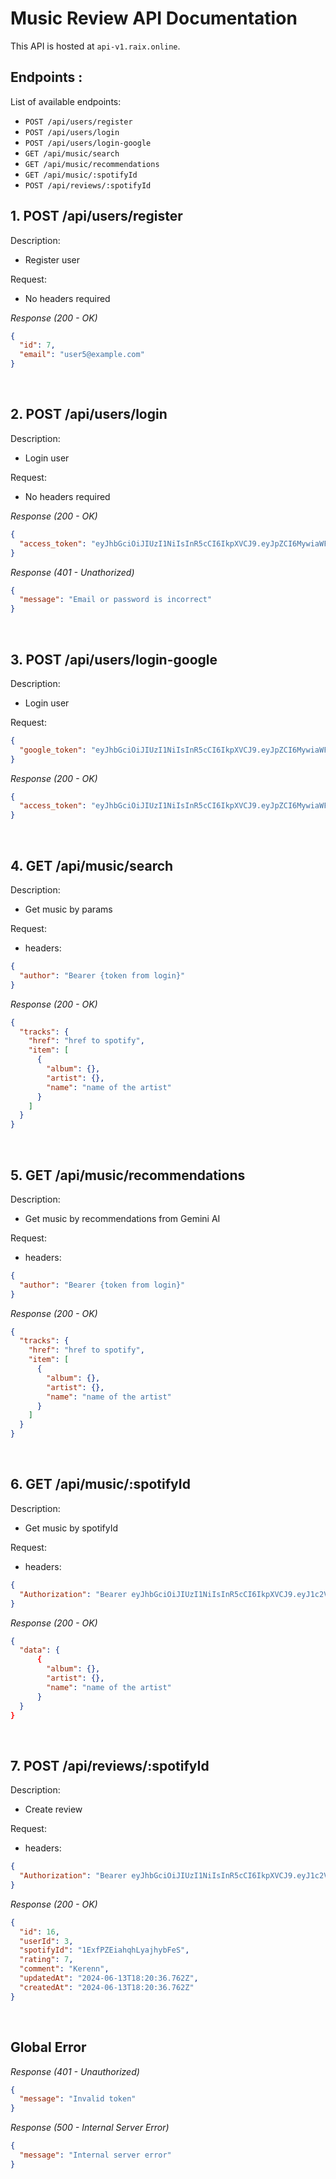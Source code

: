 # Music Review API Documentation

This API is hosted at `api-v1.raix.online`.

## Endpoints :

List of available endpoints:

- `POST /api/users/register`
- `POST /api/users/login`
- `POST /api/users/login-google`
- `GET /api/music/search`
- `GET /api/music/recommendations`
- `GET /api/music/:spotifyId`
- `POST /api/reviews/:spotifyId`

## 1. POST /api/users/register

Description:

- Register user

Request:

- No headers required

_Response (200 - OK)_

```json
{
  "id": 7,
  "email": "user5@example.com"
}
```

&nbsp;

## 2. POST /api/users/login

Description:

- Login user

Request:

- No headers required

_Response (200 - OK)_

```json
{
  "access_token": "eyJhbGciOiJIUzI1NiIsInR5cCI6IkpXVCJ9.eyJpZCI6MywiaWF0IjoxNzE4MzAxOTc3fQ.pF2m6-dKErLFiPh0LUBQ9aJBtHXgH_B_nq8vt37m5N8"
}
```

_Response (401 - Unathorized)_

```json
{
  "message": "Email or password is incorrect"
}
```

&nbsp;

## 3. POST /api/users/login-google

Description:

- Login user

Request:

```json
{
  "google_token": "eyJhbGciOiJIUzI1NiIsInR5cCI6IkpXVCJ9.eyJpZCI6MywiaWF0IjoxNzE4MzAxOTc3fQ.pF2m6-dKErLFiPh0LUBQ9aJBtHXgH_B_nq8vt37m5N8"
}
```

_Response (200 - OK)_

```json
{
  "access_token": "eyJhbGciOiJIUzI1NiIsInR5cCI6IkpXVCJ9.eyJpZCI6MywiaWF0IjoxNzE4MzAxOTc3fQ.pF2m6-dKErLFiPh0LUBQ9aJBtHXgH_B_nq8vt37m5N8"
}
```

&nbsp;

## 4. GET /api/music/search

Description:

- Get music by params

Request:

- headers:

```json
{
  "author": "Bearer {token from login}"
}
```

_Response (200 - OK)_

```json
{
  "tracks": {
    "href": "href to spotify",
    "item": [
      {
        "album": {},
        "artist": {},
        "name": "name of the artist"
      }
    ]
  }
}
```

&nbsp;

## 5. GET /api/music/recommendations

Description:

- Get music by recommendations from Gemini AI

Request:

- headers:

```json
{
  "author": "Bearer {token from login}"
}
```

_Response (200 - OK)_

```json
{
  "tracks": {
    "href": "href to spotify",
    "item": [
      {
        "album": {},
        "artist": {},
        "name": "name of the artist"
      }
    ]
  }
}
```

&nbsp;

## 6. GET /api/music/:spotifyId

Description:

- Get music by spotifyId

Request:

- headers:

```json
{
  "Authorization": "Bearer eyJhbGciOiJIUzI1NiIsInR5cCI6IkpXVCJ9.eyJ1c2VySWQiOjgsInJvbGUiOiJTdGFmZiIsImlhdCI6MTcxNjkxMjEwOX0.3znXEYIHL3ilx5_-9OjzNhf-B8iUhizRE2hj9Jtjfo0"
}
```

_Response (200 - OK)_

```json
{
  "data": {
      {
        "album": {},
        "artist": {},
        "name": "name of the artist"
      }
  }
}
```

&nbsp;

## 7. POST /api/reviews/:spotifyId

Description:

- Create review

Request:

- headers:

```json
{
  "Authorization": "Bearer eyJhbGciOiJIUzI1NiIsInR5cCI6IkpXVCJ9.eyJ1c2VySWQiOjgsInJvbGUiOiJTdGFmZiIsImlhdCI6MTcxNjkxMjEwOX0.3znXEYIHL3ilx5_-9OjzNhf-B8iUhizRE2hj9Jtjfo0"
}
```

_Response (200 - OK)_

```json
{
  "id": 16,
  "userId": 3,
  "spotifyId": "1ExfPZEiahqhLyajhybFeS",
  "rating": 7,
  "comment": "Kerenn",
  "updatedAt": "2024-06-13T18:20:36.762Z",
  "createdAt": "2024-06-13T18:20:36.762Z"
}
```

&nbsp;

## Global Error

_Response (401 - Unauthorized)_

```json
{
  "message": "Invalid token"
}
```

_Response (500 - Internal Server Error)_

```json
{
  "message": "Internal server error"
}
```
